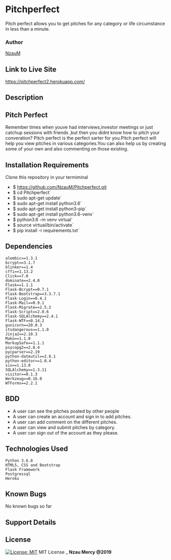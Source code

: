 # Pitchperfect
Pitch perfect allows you to get pitches for any category or life circumstance in less than a minute.
### Author
[NzauM](https://github.com/NzauM)
## Link to Live Site
https://pitchperfect2.herokuapp.com/
## Description
## Pitch Perfect
 Remember times when youve had interviews,investor meetings or just catchup 
 sessions with friends ,but then you didnt know how to pitch your converation?
 Pitch perfect is the perfect sarter for you.Pitch perfect will help you view 
 pitches in various categories.You can also help us by creating some of your own 
 and also commenting on those existing.
## Installation Requirements
Clone this repository in your termiminal
 * $ https://github.com/NzauM/Pitchperfect.git
 * $ cd Pitchperfect`
 * $ sudo apt-get update`
 * $ sudo apt-get install python3.6`
 * $ sudo apt-get install python3-pip`
 * $ sudo apt-get install python3.6-venv`
 * $ python3.6 -m venv virtual`
 * $ source virtual/bin/activate`
 * $ pip install -r requirements.txt`
 ##   Dependencies
    alembic==1.3.1
    bcrypt==3.1.7
    blinker==1.4
    cffi==1.13.2
    Click==7.0
    dominate==2.4.0
    Flask==1.1.1
    Flask-Bcrypt==0.7.1
    Flask-Bootstrap==3.3.7.1
    Flask-Login==0.4.1
    Flask-Mail==0.9.1
    Flask-Migrate==2.5.2
    Flask-Script==2.0.6
    Flask-SQLAlchemy==2.4.1
    Flask-WTF==0.14.2
    gunicorn==20.0.3
    itsdangerous==1.1.0
    Jinja2==2.10.3
    Mako==1.1.0
    MarkupSafe==1.1.1
    psycopg2==2.8.4
    pycparser==2.19
    python-dateutil==2.8.1
    python-editor==1.0.4
    six==1.13.0
    SQLAlchemy==1.3.11
    visitor==0.1.3
    Werkzeug==0.16.0
    WTForms==2.2.1
## BDD
   * A user can see the pitches posted by other people
   * A user can create an account and sign in to add pitches.
   * A user can add comment on the different pitches.
   * A user can view and submit pitches by category.
   * A user can sign out of the account as they please.
## Technologies Used
    Python 3.6.8
    HTML5, CSS and Bootstrap
    Flask Framework
    Postgressql
    Heroku
## Known Bugs
No known bugs so far
## Support Details
## License
[![License: MIT](https://img.shields.io/badge/License-MIT-yellow.svg)](https://opensource.org/licenses/MIT)
MIT License
\_ **Nzau Mercy @2019**

